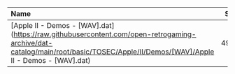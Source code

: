 |Name|Size|
|:---|---:|
|[Apple II - Demos - [WAV].dat](https://raw.githubusercontent.com/open-retrogaming-archive/dat-catalog/main/root/basic/TOSEC/Apple/II/Demos/[WAV]/Apple II - Demos - [WAV].dat)|4992|
